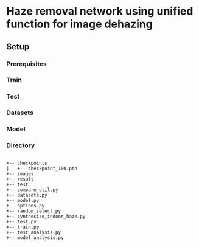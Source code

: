# Haze removal network using unified function for image dehazing

## Setup

### Prerequisites

### Train

### Test

### Datasets

### Model

### Directory

```

+-- checkpoints
|   +-- checkpoint_100.pth
+-- images
+-- result
+-- test
+-- compare_util.py
+-- datasets.py
+-- model.py
+-- options.py
+-- random_select.py
+-- synthesize_indoor_haze.py
+-- test.py
+-- train.py
+-- test_analysis.py
+-- model_analysis.py

```